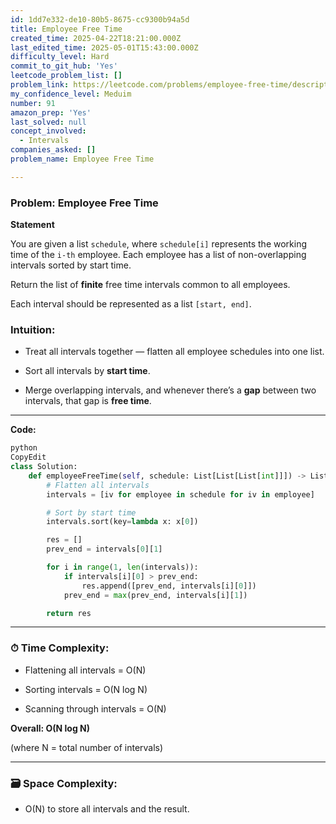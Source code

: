 ```yaml
---
id: 1dd7e332-de10-80b5-8675-cc9300b94a5d
title: Employee Free Time
created_time: 2025-04-22T18:21:00.000Z
last_edited_time: 2025-05-01T15:43:00.000Z
difficulty_level: Hard
commit_to_git_hub: 'Yes'
leetcode_problem_list: []
problem_link: https://leetcode.com/problems/employee-free-time/description/
my_confidence_level: Meduim
number: 91
amazon_prep: 'Yes'
last_solved: null
concept_involved:
  - Intervals
companies_asked: []
problem_name: Employee Free Time

---
```


### **Problem: Employee Free Time**

**Statement**

You are given a list `schedule`, where `schedule[i]` represents the working time of the `i-th` employee. Each employee has a list of non-overlapping intervals sorted by start time.

Return the list of **finite** free time intervals common to all employees.

Each interval should be represented as a list `[start, end]`.

### **Intuition:**

*   Treat all intervals together — flatten all employee schedules into one list.

*   Sort all intervals by **start time**.

*   Merge overlapping intervals, and whenever there’s a **gap** between two intervals, that gap is **free time**.

***

**Code:**

```python
python
CopyEdit
class Solution:
    def employeeFreeTime(self, schedule: List[List[List[int]]]) -> List[List[int]]:
        # Flatten all intervals
        intervals = [iv for employee in schedule for iv in employee]

        # Sort by start time
        intervals.sort(key=lambda x: x[0])

        res = []
        prev_end = intervals[0][1]

        for i in range(1, len(intervals)):
            if intervals[i][0] > prev_end:
                res.append([prev_end, intervals[i][0]])
            prev_end = max(prev_end, intervals[i][1])

        return res


```

***

### ⏱ **Time Complexity:**

*   Flattening all intervals = O(N)

*   Sorting intervals = O(N log N)

*   Scanning through intervals = O(N)

**Overall: O(N log N)**

(where N = total number of intervals)

***

### 🗃 **Space Complexity:**

*   O(N) to store all intervals and the result.
